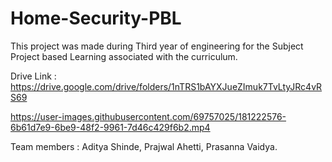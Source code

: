 # Home-Security-PBL

This project was made during Third year of engineering for the Subject Project based Learning associated with the curriculum.

Drive Link : https://drive.google.com/drive/folders/1nTRS1bAYXJueZImuk7TvLtyJRc4vRS69



https://user-images.githubusercontent.com/69757025/181222576-6b61d7e9-6be9-48f2-9961-7d46c429f6b2.mp4


Team members : Aditya Shinde, Prajwal Ahetti, Prasanna Vaidya.
               
